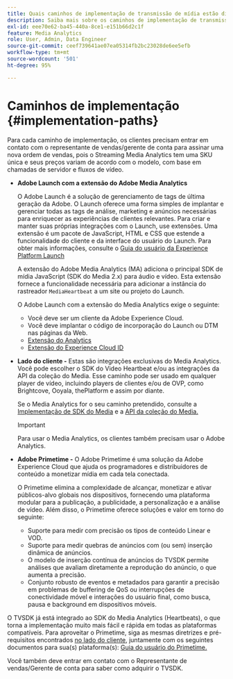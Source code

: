 ```yaml
---
title: Quais caminhos de implementação de transmissão de mídia estão disponíveis?
description: Saiba mais sobre os caminhos de implementação de transmissão de mídia da Adobe, incluindo o Adobe Launch.
exl-id: eee70e62-ba45-440a-8ce1-e151b66d2c1f
feature: Media Analytics
role: User, Admin, Data Engineer
source-git-commit: ceef739641ae07ea05314fb2bc23028de6ee5efb
workflow-type: tm+mt
source-wordcount: '501'
ht-degree: 95%

---
```


# Caminhos de implementação {#implementation-paths}

Para cada caminho de implementação, os clientes precisam entrar em contato com o representante de vendas/gerente de conta para assinar uma nova ordem de vendas, pois o Streaming Media Analytics tem uma SKU única e seus preços variam de acordo com o modelo, com base em chamadas de servidor e fluxos de vídeo.

* **Adobe Launch com a extensão do Adobe Media Analytics**

   O Adobe Launch é a solução de gerenciamento de tags de última geração da Adobe. O Launch oferece uma forma simples de implantar e gerenciar todas as tags de análise, marketing e anúncios necessárias para enriquecer as experiências de clientes relevantes. Para criar e manter suas próprias integrações com o Launch, use extensões. Uma extensão é um pacote de JavaScript, HTML e CSS que estende a funcionalidade do cliente e da interface do usuário do Launch. Para obter mais informações, consulte o [Guia do usuário da Experience Platform Launch](https://experienceleague.adobe.com/docs/experience-platform/tags/home.html)

   A extensão do Adobe Media Analytics (MA) adiciona o principal SDK de mídia JavaScript (SDK do Media 2.x) para áudio e vídeo. Esta extensão fornece a funcionalidade necessária para adicionar a instância do rastreador `MediaHeartbeat` a um site ou projeto do Launch.

   O Adobe Launch com a extensão do Media Analytics exige o seguinte:
   * Você deve ser um cliente da Adobe Experience Cloud.
   * Você deve implantar o código de incorporação do Launch ou DTM nas páginas da Web.
   * [Extensão do Analytics](https://experienceleague.adobe.com/docs/experience-platform/tags/extensions/adobe/analytics/overview.html)
   * [Extensão do Experience Cloud ID](https://experienceleague.adobe.com/docs/experience-platform/tags/extensions/adobe/id-service/overview.html)


* **Lado do cliente -** Estas são integrações exclusivas do Media Analytics. Você pode escolher o SDK do Video Heartbeat e/ou as integrações da API da coleção do Media. Esse caminho pode ser usado em qualquer player de vídeo, incluindo players de clientes e/ou de OVP, como Brightcove, Ooyala, thePlatform e assim por diante.

   Se o Media Analytics for o seu caminho pretendido, consulte a [Implementação de SDK do Media](/help/sdk-implement/setup/setup-overview.md) e a [API da coleção do Media.](/help/media-collection-api/mc-api-overview.md)

   >[!IMPORTANT]
   >
   >Para usar o Media Analytics, os clientes também precisam usar o Adobe Analytics.

* **Adobe Primetime -** O Adobe Primetime é uma solução da Adobe Experience Cloud que ajuda os programadores e distribuidores de conteúdo a monetizar mídia em cada tela conectada.

   O Primetime elimina a complexidade de alcançar, monetizar e ativar públicos-alvo globais nos dispositivos, fornecendo uma plataforma modular para a publicação, a publicidade, a personalização e a análise de vídeo. Além disso, o Primetime oferece soluções e valor em torno do seguinte:

   * Suporte para medir com precisão os tipos de conteúdo Linear e VOD.
   * Suporte para medir quebras de anúncios com (ou sem) inserção dinâmica de anúncios.
   * O modelo de inserção contínua de anúncios do TVSDK permite análises que avaliam diretamente a reprodução do anúncio, o que aumenta a precisão.
   * Conjunto robusto de eventos e metadados para garantir a precisão em problemas de buffering de QoS ou interrupções de conectividade móvel e interações do usuário final, como busca, pausa e background em dispositivos móveis.

<!--
   * Integrated support for Nielsen DTVR (linear) with ID3 metadata and DCR with CMS metadata.
-->

O TVSDK já está integrado ao SDK do Media Analytics (Heartbeats), o que torna a implementação muito mais fácil e rápida em todas as plataformas compatíveis. <!--Primetime also supports the partnership with Nielsen.--> Para aproveitar o Primetime, siga as mesmas diretrizes e pré-requisitos encontrados [no lado do cliente,](/help/intro-to-ava/implementation-paths/client-side-path.md) juntamente com os seguintes documentos para sua(s) plataforma(s): [Guia do usuário do Primetime.](https://helpx.adobe.com/br/support/primetime.html)

Você também deve entrar em contato com o Representante de vendas/Gerente de conta para saber como adquirir o TVSDK.
